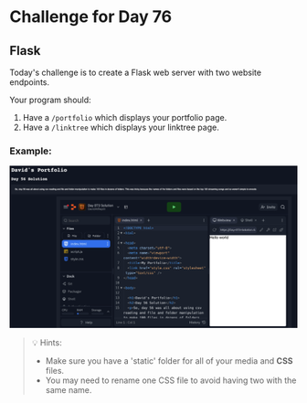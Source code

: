 # Challenge for Day 76

## Flask

Today's challenge is to create a Flask web server with two website endpoints.

Your program should:

1. Have a `/portfolio` which displays your portfolio page.
2. Have a `/linktree` which displays your linktree page.

### Example:

![example](example.png)

> 💡 Hints:
> - Make sure you have a 'static' folder for all of your media and **CSS** files.
> - You may need to rename one CSS file to avoid having two with the same name.
